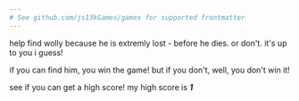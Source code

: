 ```yaml
---
# See github.com/js13kGames/games for supported frontmatter
---
```

help find wolly because he is extremly lost - before he dies. or don't. it's up to you i guess!

if you can find him, you win the game! but if you don't, well, you don't win it!

see if you can get a high score! my high score is ***1***